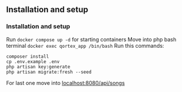 ## Installation and setup 

### Installation and setup

Run `docker compose up -d` for starting containers
Move into php bash terminal `docker exec qortex_app /bin/bash`
Run this commands:
```
composer install 
cp .env.example .env
php artisan key:generate
php artisan migrate:fresh --seed
```

For last one move into <a href="http://localhost:8080/api/songs">localhost:8080/api/songs</a>
